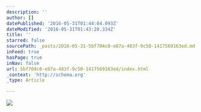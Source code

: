 ```yaml
---
description: ''
author: []
datePublished: '2016-05-31T01:44:04.093Z'
dateModified: '2016-05-31T01:43:20.334Z'
title: ''
starred: false
sourcePath: _posts/2016-05-31-5bf704c0-e87a-483f-9c50-1417569163ed.md
inFeed: true
hasPage: true
inNav: false
url: 5bf704c0-e87a-483f-9c50-1417569163ed/index.html
_context: 'http://schema.org'
_type: Article

---
```

![](https://the-grid-user-content.s3-us-west-2.amazonaws.com/ccc7543c-16fa-481d-ac23-ec5e8beb98b2.gif)